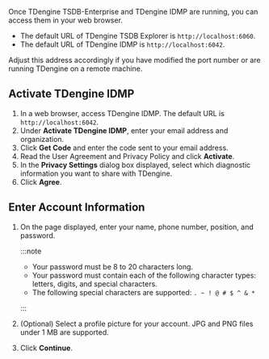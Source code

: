 Once TDengine TSDB-Enterprise and TDengine IDMP are running, you can access them in your web browser.

- The default URL of TDengine TSDB Explorer is `http://localhost:6060`.
- The default URL of TDengine IDMP is `http://localhost:6042`.

Adjust this address accordingly if you have modified the port number or are running TDengine on a remote machine.

## Activate TDengine IDMP

1. In a web browser, access TDengine IDMP. The default URL is `http://localhost:6042`.
1. Under **Activate TDengine IDMP**, enter your email address and organization.
1. Click **Get Code** and enter the code sent to your email address.
1. Read the User Agreement and Privacy Policy and click **Activate**.
1. In the **Privacy Settings** dialog box displayed, select which diagnostic information you want to share with TDengine.
1. Click **Agree**.

## Enter Account Information

1. On the page displayed, enter your name, phone number, position, and password.

   :::note

   - Your password must be 8 to 20 characters long. 
   - Your password must contain each of the following character types: letters, digits, and special characters.
   - The following special characters are supported: `. ~ ! @ # $ ^ & *`

   :::

1. (Optional) Select a profile picture for your account. JPG and PNG files under 1 MB are supported.

1. Click **Continue**.